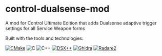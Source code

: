 # control-dualsense-mod
A mod for Control Ultimate Edition that adds Dualsense adaptive trigger settings for all Service Weapon forms

Built with the tools and technologies:

[![CMake](https://img.shields.io/badge/-CMake-darkslateblue?logo=cmake)](https://cmake.org/)
![C](https://img.shields.io/badge/C-A8B9CC?logo=C&logoColor=white)
![C++](https://img.shields.io/badge/-C++-darkblue?logo=cplusplus)
[![DSX++](https://img.shields.io/badge/DSX++-blue.svg?logo=data:image/svg%2bxml;base64,PHN2ZyB4bWxucz0iaHR0cDovL3d3dy53My5vcmcvMjAwMC9zdmciIHZlcnNpb249IjEiIHdpZHRoPSI2MDAiIGhlaWdodD0iNjAwIj48cGF0aCBkPSJNMTI5IDExMWMtNTUgNC05MyA2Ni05MyA3OEwwIDM5OGMtMiA3MCAzNiA5MiA2OSA5MWgxYzc5IDAgODctNTcgMTMwLTEyOGgyMDFjNDMgNzEgNTAgMTI4IDEyOSAxMjhoMWMzMyAxIDcxLTIxIDY5LTkxbC0zNi0yMDljMC0xMi00MC03OC05OC03OGgtMTBjLTYzIDAtOTIgMzUtOTIgNDJIMjM2YzAtNy0yOS00Mi05Mi00MmgtMTV6IiBmaWxsPSIjZmZmIi8+PC9zdmc+)](https://github.com/tpetsas/DSXpp)
[![Ghidra](https://tinyurl.com/yuv64wyh)](https://ghidra-sre.org/)
[![Radare2](https://tinyurl.com/52tue3ve)](https://rada.re/n/radare2.html)


